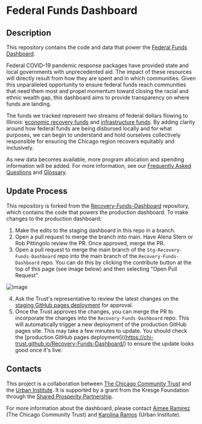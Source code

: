 # Federal Funds Dashboard

## Description

This repository contains the code and data that power the [Federal Funds Dashboard](https://chi-trust.github.io/Recovery-Funds-Dashboard/).

Federal COVID-19 pandemic response packages have provided state and local governments with unprecedented aid. The impact of these resources will directly result from how they are spent and in which communities. Given this unparalleled opportunity to ensure federal funds reach communities that need them most and propel momentum toward closing the racial and ethnic wealth gap, this dashboard aims to provide transparency on where funds are landing.

The funds we tracked represent two streams of federal dollars flowing to Illinois: [economic recovery funds](https://chi-trust.github.io/Recovery-Funds-Dashboard/recovery-funds.html) and [infrastructure funds](https://chi-trust.github.io/Recovery-Funds-Dashboard/infrastructure-funds.html). By adding clarity around how federal funds are being disbursed locally and for what purposes, we can begin to understand and hold ourselves collectively responsible for ensuring the Chicago region recovers equitably and inclusively.  

As new data becomes available, more program allocation and spending information will be added. For more information, see our [Frequently Asked Questions](https://chi-trust.github.io/Recovery-Funds-Dashboard/FAQ.html) and [Glossary](https://chi-trust.github.io/Recovery-Funds-Dashboard/glossary.html).

## Update Process

This repository is forked from the [Recovery-Funds-Dashboard](https://github.com/Chi-Trust/Recovery-Funds-Dashboard) repository, which contains the code that powers the production dashboard. To make changes to the production dashboard:

1. Make the edits to the staging dashboard in this repo in a branch.
2. Open a pull request to merge the branch into main. Have Alena Stern or Rob Pittingolo review the PR. Once approved, merge the PR.
3. Open a pull request to merge the main branch of the `Stg-Recovery-Funds-Dashboard` repo into the main branch of the `Recovery-Funds-Dashboard` repo. You can do this by clicking the contribute button at the top of this page (see image below) and then selecting "Open Pull Request".

![image](https://github.com/user-attachments/assets/bdbe4066-524f-4108-a838-fc82a2771d85)

4. Ask the Trust's representative to review the latest changes on the [staging GitHub pages deployment](https://chi-trust.github.io/Stg-Recovery-Funds-Dashboard/) for approval.
5. Once the Trust approves the changes, you can merge the PR to incorporate the changes into the `Recovery-Funds-Dashboard` repo. This will automatically trigger a new deployment of the production GitHub pages site. This may take a few minutes to update. You should check the [production GitHub pages deployment]((https://chi-trust.github.io/Recovery-Funds-Dashboard/) to ensure the update looks good once it's live. 

## Contacts

This project is a collaboration between [The Chicago Community Trust](https://www.cct.org/) and the [Urban Institute](https://www.urban.org/). It is supported by a grant from the Kresge Foundation through the [Shared Prosperity Partnership](http://www.sharedprosperitypartnership.org/).

For more information about the dashboard, please contact [Aimee Ramirez](mailto:aramirez@cct.org) (The Chicago Community Trust) and [Karolina Ramos](mailto:kramos@urban.org) (Urban Institute).
